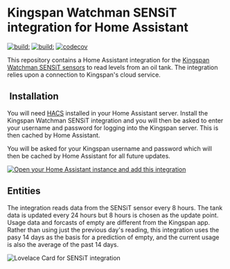 # Kingspan Watchman SENSiT integration for Home Assistant

[![build:](https://github.com/masaccio/ha-kingspan-watchman-sensit/actions/workflows/run-all-tests.yml/badge.svg)](https://github.com/masaccio/ha-kingspan-watchman-sensit/actions/workflows/run-all-tests.yml)
[![build:](https://github.com/masaccio/ha-kingspan-watchman-sensit/actions/workflows/codeql.yml/badge.svg)](https://github.com/masaccio/ha-kingspan-watchman-sensit/actions/workflows/codeql.yml)
[![codecov](https://codecov.io/gh/masaccio/ha-kingspan-watchman-sensit/branch/main/graph/badge.svg?token=EKIUFGT05E)](https://codecov.io/gh/masaccio/ha-kingspan-watchman-sensit)

This repository contains a Home Assistant integration for the [Kingspan Watchman SENSiT sensors](https://www.kingspan.com/gb/en-gb/products/tank-monitoring-systems/remote-tank-monitoring/sensit-smart-wifi-tank-level-monitoring-kit) to read levels from an oil tank. The integration relies upon a connection to Kingspan's cloud service.

##  Installation

You will need [HACS](https://hacs.xyz) installed in your Home Assistant server. Install the Kingspan Watchman SENSiT integration and you will then be asked to enter your username and password for logging into the Kingspan server. This is then cached by Home Assistant.

You will be asked for your Kingspan username and password which will then be cached by Home Assistant for all future updates.

[![Open your Home Assistant instance and add this integration](https://my.home-assistant.io/badges/config_flow_start.svg)](https://my.home-assistant.io/redirect/config_flow_start/?domain=ha-kingspan-watchman-sensit)


## Entities

The integration reads data from the SENSiT sensor every 8 hours. The tank data is updated every 24 hours but 8 hours is chosen as the update point. Usage data and forcasts of empty are different from the Kingspan app. Rather than using just the previous day's reading, this integration uses the pasy 14 days as the basis for a prediction of empty, and the current usage is also the average of the past 14 days.

![Lovelace Card for SENSiT integration](https://raw.githubusercontent.com/masaccio/ha-kingspan-watchman-sensit/main/images/lovelace-card.png)
